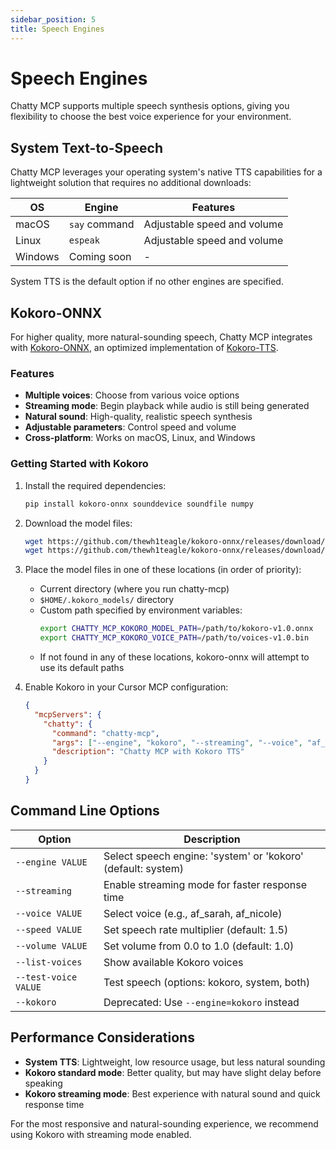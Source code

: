 ```yaml
---
sidebar_position: 5
title: Speech Engines
---
```


# Speech Engines

Chatty MCP supports multiple speech synthesis options, giving you flexibility to choose the best voice experience for your environment.

## System Text-to-Speech

Chatty MCP leverages your operating system's native TTS capabilities for a lightweight solution that requires no additional downloads:

| OS | Engine | Features |
|---|---|---|
| macOS | `say` command | Adjustable speed and volume |
| Linux | `espeak` | Adjustable speed and volume |
| Windows | Coming soon | - |

System TTS is the default option if no other engines are specified.

## Kokoro-ONNX

For higher quality, more natural-sounding speech, Chatty MCP integrates with [Kokoro-ONNX](https://github.com/thewh1teagle/kokoro-onnx), an optimized implementation of [Kokoro-TTS](https://huggingface.co/spaces/hexgrad/Kokoro-TTS).

### Features

- **Multiple voices**: Choose from various voice options
- **Streaming mode**: Begin playback while audio is still being generated
- **Natural sound**: High-quality, realistic speech synthesis
- **Adjustable parameters**: Control speed and volume
- **Cross-platform**: Works on macOS, Linux, and Windows

### Getting Started with Kokoro

1. Install the required dependencies:
   ```bash
   pip install kokoro-onnx sounddevice soundfile numpy
   ```

2. Download the model files:
   ```bash
   wget https://github.com/thewh1teagle/kokoro-onnx/releases/download/model-files-v1.0/kokoro-v1.0.onnx
   wget https://github.com/thewh1teagle/kokoro-onnx/releases/download/model-files-v1.0/voices-v1.0.bin
   ```

3. Place the model files in one of these locations (in order of priority):
   - Current directory (where you run chatty-mcp)
   - `$HOME/.kokoro_models/` directory
   - Custom path specified by environment variables:
     ```bash
     export CHATTY_MCP_KOKORO_MODEL_PATH=/path/to/kokoro-v1.0.onnx
     export CHATTY_MCP_KOKORO_VOICE_PATH=/path/to/voices-v1.0.bin
     ```
   - If not found in any of these locations, kokoro-onnx will attempt to use its default paths

4. Enable Kokoro in your Cursor MCP configuration:
   ```json
   {
     "mcpServers": {
       "chatty": {
         "command": "chatty-mcp",
         "args": ["--engine", "kokoro", "--streaming", "--voice", "af_sarah"],
         "description": "Chatty MCP with Kokoro TTS"
       }
     }
   }
   ```

## Command Line Options

| Option | Description |
|---|---|
| `--engine VALUE` | Select speech engine: 'system' or 'kokoro' (default: system) |
| `--streaming` | Enable streaming mode for faster response time |
| `--voice VALUE` | Select voice (e.g., af_sarah, af_nicole) |
| `--speed VALUE` | Set speech rate multiplier (default: 1.5) |
| `--volume VALUE` | Set volume from 0.0 to 1.0 (default: 1.0) |
| `--list-voices` | Show available Kokoro voices |
| `--test-voice VALUE` | Test speech (options: kokoro, system, both) |
| `--kokoro` | Deprecated: Use `--engine=kokoro` instead |

## Performance Considerations

- **System TTS**: Lightweight, low resource usage, but less natural sounding
- **Kokoro standard mode**: Better quality, but may have slight delay before speaking
- **Kokoro streaming mode**: Best experience with natural sound and quick response time

For the most responsive and natural-sounding experience, we recommend using Kokoro with streaming mode enabled.

